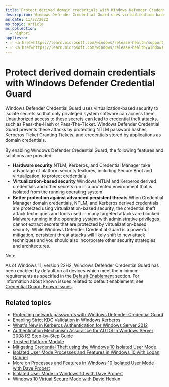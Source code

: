 ```yaml
---
title: Protect derived domain credentials with Windows Defender Credential Guard (Windows)
description: Windows Defender Credential Guard uses virtualization-based security to isolate secrets so that only privileged system software can access them.
ms.date: 11/22/2022
ms.topic: article
ms.collection: 
  - highpri
appliesto: 
- ✅ <a href=https://learn.microsoft.com/windows/release-health/supported-versions-windows-client target=_blank>Windows 10 and later</a>
- ✅ <a href=https://learn.microsoft.com/windows/release-health/windows-server-release-info target=_blank>Windows Server 2016 and later</a>
---
```


# Protect derived domain credentials with Windows Defender Credential Guard

Windows Defender Credential Guard uses virtualization-based security to isolate secrets so that only privileged system software can access them. Unauthorized access to these secrets can lead to credential theft attacks, such as Pass-the-Hash or Pass-The-Ticket. Windows Defender Credential Guard prevents these attacks by protecting NTLM password hashes, Kerberos Ticket Granting Tickets, and credentials stored by applications as domain credentials.

By enabling Windows Defender Credential Guard, the following features and solutions are provided:

- **Hardware security** NTLM, Kerberos, and Credential Manager take advantage of platform security features, including Secure Boot and virtualization, to protect credentials.
- **Virtualization-based security** Windows NTLM and Kerberos derived credentials and other secrets run in a protected environment that is isolated from the running operating system.
- **Better protection against advanced persistent threats** When Credential Manager domain credentials, NTLM, and Kerberos derived credentials are protected using virtualization-based security, the credential theft attack techniques and tools used in many targeted attacks are blocked. Malware running in the operating system with administrative privileges cannot extract secrets that are protected by virtualization-based security. While Windows Defender Credential Guard is a powerful mitigation, persistent threat attacks will likely shift to new attack techniques and you should also incorporate other security strategies and architectures.

> [!NOTE]
> As of Windows 11, version 22H2, Windows Defender Credential Guard has been enabled by default on all devices which meet the minimum requirements as specified in the [Default Enablement](credential-guard-manage.md#default-enablement) section. For information about known issues related to default enablement, see [Credential Guard: Known Issues](credential-guard-known-issues.md#known-issue-single-sign-on-sso-for-network-services-breaks-after-upgrading-to-windows-11-version-22h2).

## Related topics

- [Protecting network passwords with Windows Defender Credential Guard](https://www.microsoft.com/itshowcase/Article/Content/831/Protecting-network-passwords-with-Windows-10-Credential-Guard)
- [Enabling Strict KDC Validation in Windows Kerberos](https://www.microsoft.com/download/details.aspx?id=6382)
- [What's New in Kerberos Authentication for Windows Server 2012](/previous-versions/windows/it-pro/windows-server-2012-R2-and-2012/hh831747(v=ws.11))
- [Authentication Mechanism Assurance for AD DS in Windows Server 2008 R2 Step-by-Step Guide](/previous-versions/windows/it-pro/windows-server-2008-R2-and-2008/dd378897(v=ws.10))
- [Trusted Platform Module](/windows/device-security/tpm/trusted-platform-module-overview)
- [Mitigating Credential Theft using the Windows 10 Isolated User Mode](/shows/seth-juarez/mitigating-credential-theft-using-windows-10-isolated-user-mode)
- [Isolated User Mode Processes and Features in Windows 10 with Logan Gabriel](/shows/seth-juarez/isolated-user-mode-processes-features-in-windows-10-logan-gabriel)
- [More on Processes and Features in Windows 10 Isolated User Mode with Dave Probert](/shows/seth-juarez/more-on-processes-features-in-windows-10-isolated-user-mode-dave-probert)
- [Isolated User Mode in Windows 10 with Dave Probert](/shows/seth-juarez/isolated-user-mode-in-windows-10-dave-probert)
- [Windows 10 Virtual Secure Mode with David Hepkin](/shows/seth-juarez/windows-10-virtual-secure-mode-david-hepkin)

